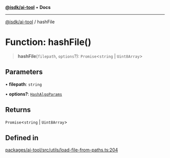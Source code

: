 [**@isdk/ai-tool**](../README.md) • **Docs**

***

[@isdk/ai-tool](../globals.md) / hashFile

# Function: hashFile()

> **hashFile**(`filepath`, `options`?): `Promise`\<`string` \| `Uint8Array`\>

## Parameters

• **filepath**: `string`

• **options?**: [`HashAlgoParams`](../interfaces/HashAlgoParams.md)

## Returns

`Promise`\<`string` \| `Uint8Array`\>

## Defined in

[packages/ai-tool/src/utils/load-file-from-paths.ts:204](https://github.com/isdk/ai-tool.js/blob/b0813174e9b350ae47231f8e5f885150313123b0/src/utils/load-file-from-paths.ts#L204)
